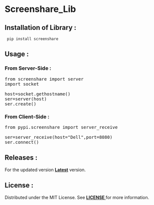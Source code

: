 # Screenshare_Lib

## Installation of Library :
<pre><code> pip install screenshare </code></pre>

## Usage :

### From Server-Side :
<pre lang='sh'>
from screenshare import server
import socket

host=socket.gethostname()
ser=server(host)
ser.create()
</pre>

### From Client-Side :
<pre lang='sh'>
from pypi.screenshare import server_receive
  
ser=server_receive(host="Dell",port=8080)
ser.connect()
</pre>

## Releases :
For the updated version <b><a href="">Latest</a></b> version.

## License :
Distributed under the MIT License. See <b><a href="https://github.com/Vishal24102002/screenshare_lib/blob/main/LICENSE"> LICENSE </a></b>for more information.
